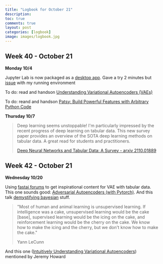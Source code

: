 ```yaml
---
title: "Logbook for October 21"
description: 
toc: true
comments: true
layout: post
categories: [logbook]
image: images/logbook.jpg
---
```




## Week 40 - October 21

**Monday 10/4**

Jupyter Lab is now packaged as a [desktop app](https://github.com/jupyterlab/jupyterlab_app). Gave a try 2 minutes but [issue](https://github.com/jupyterlab/jupyterlab_app/issues/228) with my running environment 

To do: read and handson [Understanding Variational Autoencoders (VAEs)](https://towardsdatascience.com/understanding-variational-autoencoders-vaes-f70510919f73)

To do: reand and handson [Patsy: Build Powerful Features with Arbitrary Python Code](https://towardsdatascience.com/patsy-build-powerful-features-with-arbitrary-python-code-bb4bb98db67a)

**Thursday 10/7**

> Deep learning seems unstoppable! I'm particularly impressed by the recent progress of deep learning on tabular data. This new survey paper provides an overview of the SOTA deep learning methods on tabular data. A great read for students and practitioners. 
>
> [Deep Neural Networks and Tabular Data: A Survey - arxiv 2110.01889](https://arxiv.org/abs/2110.01889)

## Week 42 - October 21

**Wednesday 10/20**

Using [fastai forums](https://forums.fast.ai/search?q=vae) to get inspirational content for VAE with tabular data. This one sounds good: [Adversarial Autoencoders (with Pytorch)](https://blog.paperspace.com/adversarial-autoencoders-with-pytorch/). And this talk [demystifying bayesian](https://www.youtube.com/watch?v=s0S6HFdPtlA&ab_channel=PyData) stuff.

> "Most of human and animal learning is unsupervised learning. If intelligence was a cake, unsupervised learning would be the cake [base], supervised learning would be the icing on the cake, and reinforcement learning would be the cherry on the cake. We know how to make the icing and the cherry, but we don't know how to make the cake."
>
> Yann LeCunn

And this one ([Intuitively Understanding Variational Autoencoders](https://towardsdatascience.com/intuitively-understanding-variational-autoencoders-1bfe67eb5daf?gi=3eb2b735d1d4)) mentioned by Jeremy Howard